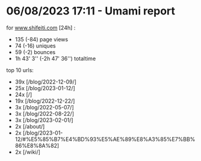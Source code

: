 # 06/08/2023 17:11 - Umami report
for www.shifeiti.com [24h] :

 - 135 (-84) page views
 - 74 (-16) uniques
 - 59 (-2) bounces
 - 1h 43' 3'' (-2h 47' 36'') totaltime


top 10 urls:
 - 39x [/blog/2022-12-09/]
 - 25x [/blog/2023-01-12/]
 - 24x [/]
 - 19x [/blog/2022-12-22/]
 - 3x [/blog/2022-05-07/]
 - 3x [/blog/2022-08-22/]
 - 3x [/blog/2023-02-01/]
 - 2x [/about/]
 - 2x [/blog/2023-01-12/#%E5%85%B7%E4%BD%93%E5%AE%89%E8%A3%85%E7%BB%86%E8%8A%82]
 - 2x [/wiki/]


